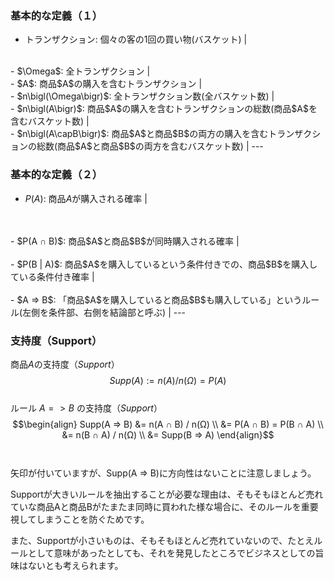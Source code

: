 ### 基本的な定義（１）
- トランザクション: 個々の客の1回の買い物(バスケット) |
<br>
- $\Omega$: 全トランザクション |
<br>
- $A$: 商品$A$の購入を含むトランザクション |
<br>
- $n\bigl(\Omega\bigr)$: 全トランザクション数(全バスケット数) |
<br>
- $n\bigl(A\bigr)$: 商品$A$の購入を含むトランザクションの総数(商品$A$を含むバスケット数) |
<br>
- $n\bigl(A\capB\bigr)$: 商品$A$と商品$B$の両方の購入を含むトランザクションの総数(商品$A$と商品$B$の両方を含むバスケット数) |
---

### 基本的な定義（２）
- $P(A)$: 商品$A$が購入される確率 |
<br>
<br>
- $P(A ∩ B)$: 商品$A$と商品$B$が同時購入される確率 |
<br>
<br>
- $P(B | A)$: 商品$A$を購入しているという条件付きでの、商品$B$を購入している条件付き確率 |
<br>
<br>
- $A => B$: 「商品$A$を購入していると商品$B$も購入している」というルール(左側を条件部、右側を結論部と呼ぶ) |
---

### 支持度（Support）
商品$A$の支持度（$Support$）
$$Supp(A) := n(A) / n(Ω) = P(A)$$
<br>
ルール $A => B$ の支持度（$Support$）
$$\begin{align}
Supp(A => B) &= n(A ∩ B) / n(Ω) \\
&= P(A ∩ B) = P(B ∩ A) \\
&= n(B ∩ A) / n(Ω) \\
&= Supp(B => A)
\end{align}$$
<br>
<br>
矢印が付いていますが、Supp(A => B)に方向性はないことに注意しましょう。

Supportが大きいルールを抽出することが必要な理由は、そもそもほとんど売れていな商品Aと商品Bがたまたま同時に買われた様な場合に、そのルールを重要視してしまうことを防ぐためです。

また、Supportが小さいものは、そもそもほとんど売れていないので、たとえルールとして意味があったとしても、それを発見したところでビジネスとしての旨味はないとも考えられます。
